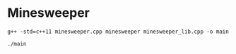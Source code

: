 # Minesweeper
``g++ -std=c++11 minesweeper.cpp minesweeper minesweeper_lib.cpp -o main``

``./main ``
